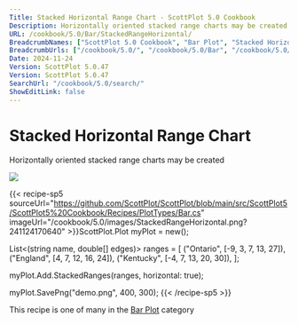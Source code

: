 ```yaml
---
Title: Stacked Horizontal Range Chart - ScottPlot 5.0 Cookbook
Description: Horizontally oriented stacked range charts may be created
URL: /cookbook/5.0/Bar/StackedRangeHorizontal/
BreadcrumbNames: ["ScottPlot 5.0 Cookbook", "Bar Plot", "Stacked Horizontal Range Chart"]
BreadcrumbUrls: ["/cookbook/5.0/", "/cookbook/5.0/Bar", "/cookbook/5.0/Bar/StackedRangeHorizontal"]
Date: 2024-11-24
Version: ScottPlot 5.0.47
Version: ScottPlot 5.0.47
SearchUrl: "/cookbook/5.0/search/"
ShowEditLink: false
---
```



<div class='d-flex align-items-center mt-5'>
<h1 class='me-2 text-dark my-0 border-0'>Stacked Horizontal Range Chart</h1>
</div>

Horizontally oriented stacked range charts may be created

[![](/cookbook/5.0/images/StackedRangeHorizontal.png?241124170640)](/cookbook/5.0/images/StackedRangeHorizontal.png?241124170640)

{{< recipe-sp5 sourceUrl="https://github.com/ScottPlot/ScottPlot/blob/main/src/ScottPlot5/ScottPlot5%20Cookbook/Recipes/PlotTypes/Bar.cs" imageUrl="/cookbook/5.0/images/StackedRangeHorizontal.png?241124170640" >}}ScottPlot.Plot myPlot = new();

List&lt;(string name, double[] edges)&gt; ranges =
[
    ("Ontario", [-9, 3, 7, 13, 27]),
    ("England", [4, 7, 12, 16, 24]),
    ("Kentucky", [-4, 7, 13, 20, 30]),
];

myPlot.Add.StackedRanges(ranges, horizontal: true);

myPlot.SavePng("demo.png", 400, 300);
{{< /recipe-sp5 >}}

<div class='my-5 text-center'>This recipe is one of many in the <a href='/cookbook/5.0/Bar'>Bar Plot</a> category</div>


